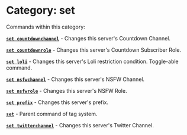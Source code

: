 # Category: set


Commands within this category:

[**`set countdownchannel`**](/commands/set/set-countdownchannel.md) - Changes this server's Countdown Channel.

[**`set countdownrole`**](/commands/set/set-countdownrole.md) - Changes this server's Countdown Subscriber Role.

[**`set loli`**](/commands/set/set-loli.md) - Changes this server's Loli restriction condition. Toggle-able command.

[**`set nsfwchannel`**](/commands/set/set-nsfwchannel.md) - Changes this server's NSFW Channel.

[**`set nsfwrole`**](/commands/set/set-nsfwrole.md) - Changes this server's NSFW Role.

[**`set prefix`**](/commands/set/set-prefix.md) - Changes this server's prefix.

[**`set`**](/commands/set/set.md) - Parent command of tag system.

[**`set twitterchannel`**](/commands/set/set-twitterchannel.md) - Changes this server's Twitter Channel.
